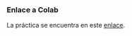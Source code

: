 
### Enlace a Colab

La práctica se encuentra en este [enlace](https://colab.research.google.com/drive/1PhCOPcRN86o676GGyAVKJ4ISw-h6AYG5?usp=sharing).
